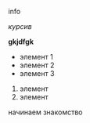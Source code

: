 info

*курсив*

**gkjdfgk**

* элемент 1
* элемент 2
* элемент 3

1. элемент
2. элемент

начинаем знакомство

